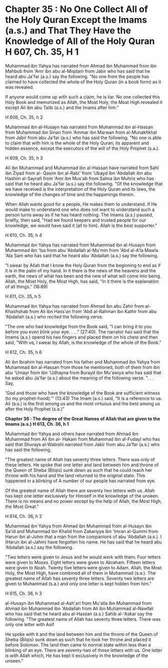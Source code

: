 Chapter 35 : No One Collect All of the Holy Quran Except the Imams (a.s.) and That They Have the Knowledge of All of the Holy Quran H 607, Ch. 35, H 1
======================================================================================================================================================

Muhammad ibn Yahya has narrated from Ahmad ibn Muhammad from ibn Mahbub
from 'Amr ibn abu al-Miqdam from Jabir who has said that he heard abu
Ja'far (a.s.) say the following. "No one from the people has claimed to
have collected the whole of the Holy Quran (in a book form) as it was
revealed.

If anyone would come up with such a claim, he is liar. No one collected
this Holy Book and memorized as Allah, the Most Holy, the Most High
revealed it except Ali ibn abu Talib (a.s.) and the Imams after him."

H 608, Ch. 35, h 2

Muhammad ibn al-Husayn has narrated from Muhammad ibn al-Hassan from
Muhammad ibn Sinan from 'Ammar ibn Marwan from al-Munakhkhal from Jabir
from abu Ja'far (a.s.) who has said the following. "No one is able to
claim that with him is the whole of the Holy Quran; its apparent and
hidden essence, except the executors of the will of the Holy Prophet
(s.a.).

H 609, Ch. 35, h 3

Ali ibn Muhammad and Muhammad ibn al-Hassan have narrated from Sahl ibn
Ziyad from al- Qasim ibn al-Rabi' from 'Ubayd ibn 'Abdallah ibn abu
Hashim al-Sayrafi from 'Amr ibn Mus'ab from Salma ibn Muhriz who has
said that he heard abu Ja'far (a.s.) say the following. "Of the
knowledge that we have received is the interpretation of the Holy Quran
and its laws, the knowledge of the changes of time and the happenings
therein.

When Allah wants good for a people, He makes them to understand. If He
would make to understand one who does not want to understand such a
person turns away as if he has heard nothing. The Imams (a.s.) paused,
briefly, then said, "Had we found keepers and trusted people for our
knowledge, we would have said it (all to him). Allah is the best
supporter."

H 610, Ch. 35, h 4

Muhammad ibn Yahya has narrated from Muhammad ibn al-Husayn from
Muhammad ibn 'Isa from abu 'Abdallah al-Mu'min from 'Abd al-A'la Mawla
'Ala Sam who has said that he heard abu 'Abdallah (a.s.) say the
following.

"I swear by Allah that I know the Holy Quran from the beginning to end
as if it is in the palm of my hand. In it there is the news of the
heavens and the earth, the news of what has been and the new of what
will come into being. Allah, the Most Holy, the Most High, has said, "In
it there is the explanation of all things." (16:89)

H 611, Ch. 35, h 5

Muhammad ibn Yahya has narrated from Ahmad ibn abu Zahir from
al-Khashshab from Ali ibn Hass'an from 'Abd al-Rahman ibn Kathir from
abu 'Abdallah (a.s.) who recited the following verse.

"The one who had knowledge from the Book said, "I can bring it to you
before you even blink your eye. . . ." (27:40). The narrator has said
that the Imams (a.s.) opend his two fingers and placed them on his chest
and then said, "With us, I swear by Allah, is the knowledge of the whole
of the Book."

H 612, Ch. 35, h 6

Ali ibn Ibrahim has narrated from his father and Muhammad ibn Yahya
from Muhammad ibn al-Hassan from those he mentioned, both of them from
ibn abu 'Umayr from ibn 'Udhayna from Burayd ibn Mu'awiya who has said
that he asked abu Ja'far (a.s.) about the meaning of the following
verse. ". . . Say,

'God and those who have the knowledge of the Book are sufficient
witness (to my prophet-hood).'" (13:43) The Imam (a.s.) said, "It is a
reference to us. Ali (a.s.) is the first among us and the most virtuous
and the best among us after the Holy Prophet (s.a.)"


**Chapter 36 : The degree of the Great Names of Allah that are given to
the Imams (a.s.) H 613, Ch. 36, h 1**

Muhammad ibn Yahya and others have narrated from Ahmad ibn Muhammad
from Ali ibn al- Hakam from Muhammad ibn al-Fudayl who has said that
Shurays al-Wabishi narrated from Jabir from abu Ja'far (a.s.) who has
said the following.

"The greatest name of Allah has seventy three letters. There was only
of these letters. He spoke that one letter and land between him and
throne of the Queen of Sheba (Bilqis) sunk down as such that he could
reach her throne with his hand and the land returned to the original
state. This happened in a blinking of A number of our people has
narrated from eye.

Of the greatest name of Allah there are seventy two letters with us.
Allah has kept one letter exclusively for Himself in the knowledge of
the unseen. There is no means and no power except by the help of Allah,
the Most High, the Most Great."

H 614, Ch. 36, h 2

Muhammad ibn Yahya from Ahmad ibn Muhammad from al-Husayn ibn Sa'id and
Muhammad ibn Khalid from Zakariyya ibn 'Imran al-Qummi from Harun ibn
al-Juhm that a man from the companions of abu 'Abdallah (a.s.). I (Harun
ibn al-Jahm) have forgotten his name. He has said that he heard abu
'Abdallah (a.s.) say the following.

"Two letters were given to Jesus and he would work with them. Four
letters were given to Moses. Eight letters were given to Abraham.
Fifteen letters were given to Noah.
Twenty five letters were given to Adam. Allah, the Most Holy, the Most
High, have combined all of them in Muhammad (s.a.).
The greatest name of Allah has seventy three letters. Seventy two
letters are given to Muhammad (s.a.) and only one letter is kept hidden
from him."

H 615, Ch. 36, h 3

al-Husayn ibn Muhammad al-Ash'ari from Mu'alla ibn Muhammad from Ahmad
ibn Muhammad ibn 'Abdallah from Ali ibn Muhammad al-Nawfali who has said
that he heard abu al-Hassan (a.s.) Sahib al-'Askar say the following.
"The greatest name of Allah has seventy three letters. There was only
one letter with Asif.

He spoke with it and the land between him and the throne of the Queen
of Sheba (Bilqis) sunk down as such that he took her throne and placed
it before Solomon. The land then came to normal state within less than a
blinking of an eye. There are seventy-two of those letters with us. One
letter is with Allah which, He has kept it exclusively in the knowledge
of the unseen."


